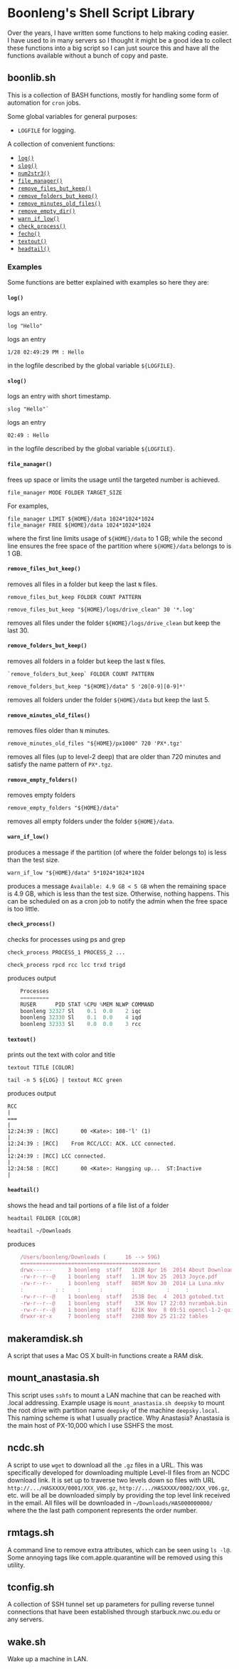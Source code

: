 Boonleng's Shell Script Library
===============================

Over the years, I have written some functions to help making coding easier. I have used to in many servers so I thought it might be a good idea to collect these functions into a big script so I can just source this and have all the functions available without a bunch of copy and paste.


boonlib.sh
----------
This is a collection of BASH functions, mostly for handling some form of automation for `cron` jobs.

Some global variables for general purposes:
- `LOGFILE` for logging.

A collection of convenient functions:
- [`log()`](#log)
- [`slog()`](#slog)
- [`num2str3()`](#num2str)
- [`file_manager()`](#file_manager)
- [`remove_files_but_keep()`](#remove_files_but_keep)
- [`remove_folders_but_keep()`](#remove_folders_but_keep)
- [`remove_minutes_old_files()`](#remove_minutes_old_files)
- [`remove_empty_dir()`](#remove_empty_dir)
- [`warn_if_low()`](#warn_if_low)
- [`check_process()`](#check_process)
- [`fecho()`](#fecho)
- [`textout()`](#textout)
- [`headtail()`](#headtail)

### Examples
Some functions are better explained with examples so here they are:

#### `log()`
logs an entry.

	log "Hello"

logs an entry

	1/28 02:49:29 PM : Hello
	
in the logfile described by the global variable `${LOGFILE}`.
	
#### `slog()`
logs an entry with short timestamp.

	slog "Hello"`
	
logs an entry

	02:49 : Hello

in the logfile described by the global variable `${LOGFILE}`.
	
#### `file_manager()`
frees up space or limits the usage until the targeted number is achieved.

	file_manager MODE FOLDER TARGET_SIZE

For examples,

	file_manager LIMIT ${HOME}/data 1024*1024*1024
	file_manager FREE ${HOME}/data 1024*1024*1024
	
where the first line limits usage of `${HOME}/data` to 1 GB; while the second line ensures the free space of the partition where `${HOME}/data` belongs to is 1 GB.
	
#### `remove_files_but_keep()`
removes all files in a folder but keep the last `N` files.

	remove_files_but_keep FOLDER COUNT PATTERN

	remove_files_but_keep "${HOME}/logs/drive_clean" 30 '*.log'
	
removes all files under the folder `${HOME}/logs/drive_clean` but keep the last 30.
	
#### `remove_folders_but_keep()`
removes all folders in a folder but keep the last `N` files.

	`remove_folders_but_keep` FOLDER COUNT PATTERN
	
	remove_folders_but_keep "${HOME}/data" 5 '20[0-9][0-9]*'

removes all folders under the folder `${HOME}/data` but keep the last 5.

#### `remove_minutes_old_files()`
removes files older than `N` minutes.

	remove_minutes_old_files "${HOME}/px1000" 720 'PX*.tgz'
	
removes all files (up to level-2 deep) that are older than 720 minutes and satisfy the name pattern of `PX*.tgz`.

#### `remove_empty_folders()`
removes empty folders

	remove_empty_folders "${HOME}/data"
	
removes all empty folders under the folder `${HOME}/data`.

#### `warn_if_low()`
produces a message if the partition (of where the folder belongs to) is less than the test size.

	warn_if_low "${HOME}/data" 5*1024*1024*1024
	
produces a message `Available: 4.9 GB < 5 GB` when the remaining space is 4.9 GB, which is less than the test size. Otherwise, nothing happens. This can be scheduled on as a cron job to notify the admin when the free space is too little.

#### `check_process()`
checks for processes using ps and grep

	check_process PROCESS_1 PROCESS_2 ...

	check_process rpcd rcc lcc trxd trigd

produces output
```js
	Processes                                                                     |
	=========                                                                     |
	RUSER      PID STAT %CPU %MEM NLWP COMMAND                                    |
	boonleng 32327 Sl    0.1  0.0    2 iqc                                        |
	boonleng 32330 Sl    0.1  0.0    4 iqd                                        |
	boonleng 32333 Sl    0.0  0.0    3 rcc                                        |
```
#### `textout()`
prints out the text with color and title

	textout TITLE [COLOR]

	tail -n 5 ${LOG} | textout RCC green

produces output

	RCC                                                                           |
	===                                                                           |
	12:24:39 : [RCC]       00 <Kate>: 108-'l' (1)                                 |
	12:24:39 : [RCC]    From RCC/LCC: ACK. LCC connected.                         |
	12:24:39 : [RCC] LCC connected.                                               |
	12:24:58 : [RCC]       00 <Kate>: Hangging up...  ST:Inactive                 |

#### `headtail()`
shows the head and tail portions of a file list of a folder

	headtail FOLDER [COLOR]

	headtail ~/Downloads
	
produces
```js
	/Users/boonleng/Downloads (      16 --> 59G)                                  |
	============================================                                  |
	drwx------     3 boonleng  staff   102B Apr 16  2014 About Downloads.lpdf     |
	-rw-r--r--@    1 boonleng  staff   1.1M Nov 25  2013 Joyce.pdf                |
	-rw-r--r--     1 boonleng  staff   885M Nov 30  2014 La Luna.mkv              |
	:          : :    :      :         :          :     :                         |
	-rw-r--r--@    1 boonleng  staff   253B Dec  4  2013 gotobed.txt              |
	-rw-r--r--@    1 boonleng  staff    33K Nov 17 22:03 nvrambak.bin             |
	-rw-r--r--@    1 boonleng  staff   621K Nov  8 09:51 opencl-1-2-quick-referenc|
	drwxr-xr-x     7 boonleng  staff   238B Nov 25 21:22 tables                   |
```


makeramdisk.sh
--------------
A script that uses a Mac OS X built-in functions create a RAM disk.


mount_anastasia.sh
------------------
This script uses `sshfs` to mount a LAN machine that can be reached with .local addressing. Example usage is `mount_anastasia.sh deepsky` to mount the root drive with partition name `deepsky` of the machine `deepsky.local`. This naming scheme is what I usually practice. Why Anastasia? Anastasia is the main host of PX-10,000 which I use SSHFS the most.


ncdc.sh
-------
A script to use `wget` to download all the `.gz` files in a URL. This was specifically developed for downloading multiple Level-II files from an NCDC download link. It is set up to traverse two levels down so files with URL `http://.../HASXXXX/0001/XXX_V06.gz`, `http://.../HASXXXX/0002/XXX_V06.gz`, etc. will be all be downloaded simply by providing the top level link received in the email. All files will be downloaded in `~/Downloads/HAS000000000/` where the the last path component represents the order number.


rmtags.sh
---------
A command line to remove extra attributes, which can be seen using `ls -l@`. Some annoying tags like com.apple.quarantine will be removed using this utility.


tconfig.sh
----------
A collection of SSH tunnel set up parameters for pulling reverse tunnel connections that have been established through starbuck.nwc.ou.edu or any servers.


wake.sh
-------
Wake up a machine in LAN.

